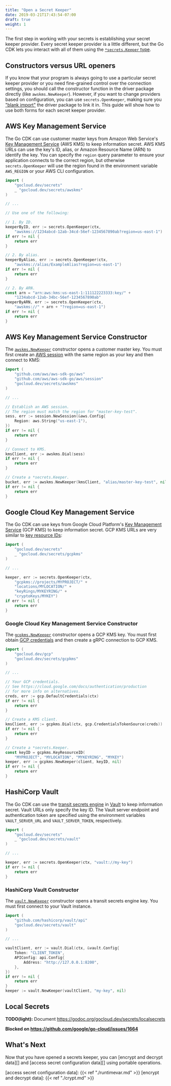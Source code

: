 ```yaml
---
title: "Open a Secret Keeper"
date: 2019-03-21T17:43:54-07:00
draft: true
weight: 1
---
```


The first step in working with your secrets is establishing your
secret keeper provider. Every secret keeper provider is a little different, but the Go CDK
lets you interact with all of them using the [`*secrets.Keeper` type][].

[`*secrets.Keeper` type]: https://godoc.org/gocloud.dev/secrets#Keeper

## Constructors versus URL openers

If you know that your program is always going to use a particular secret
keeper provider or you need fine-grained control over the connection
settings, you should call the constructor function in the driver package
directly (like `awskms.NewKeeper`). However, if you want to change providers
based on configuration, you can use `secrets.OpenKeeper`, making sure you
["blank import"][] the driver package to link it in. This guide will show how
to use both forms for each secret keeper provider.

["blank import"]: https://golang.org/doc/effective_go.html#blank_import

## AWS Key Management Service

The Go CDK can use customer master keys from Amazon Web Service's [Key
Management Service][AWS KMS] (AWS KMS) to keep information secret. AWS KMS
URLs can use the key's ID, alias, or Amazon Resource Name (ARN) to identify
the key. You can specify the `region` query parameter to ensure your
application connects to the correct region, but otherwise
`secrets.OpenKeeper` will use the region found in the environment variable
`AWS_REGION` or your AWS CLI configuration.

```go
import (
    "gocloud.dev/secrets"
    _ "gocloud.dev/secrets/awskms"
)

// ...

// Use one of the following:

// 1. By ID.
keeperByID, err := secrets.OpenKeeper(ctx,
    "awskms://1234abcd-12ab-34cd-56ef-1234567890ab?region=us-east-1")
if err != nil {
    return err
}

// 2. By alias.
keeperByAlias, err := secrets.OpenKeeper(ctx,
    "awskms://alias/ExampleAlias?region=us-east-1")
if err != nil {
    return err
}

// 2. By ARN.
const arn = "arn:aws:kms:us-east-1:111122223333:key/" +
    "1234abcd-12ab-34bc-56ef-1234567890ab"
keeperByARN, err := secrets.OpenKeeper(ctx,
    "awskms://" + arn + "?region=us-east-1")
if err != nil {
    return err
}
```

[AWS KMS]: https://aws.amazon.com/kms/

## AWS Key Management Service Constructor

The [`awskms.NewKeeper`][] constructor opens a customer master key. You must
first create an [AWS session][] with the same region as your key and then
connect to KMS:

```go
import (
    "github.com/aws/aws-sdk-go/aws"
    "github.com/aws/aws-sdk-go/aws/session"
    "gocloud.dev/secrets/awskms"
)

// ...

// Establish an AWS session.
// The region must match the region for "master-key-test".
sess, err := session.NewSession(&aws.Config{
    Region: aws.String("us-east-1"),
})
if err != nil {
    return err
}

// Connect to KMS.
kmsClient, err := awskms.Dial(sess)
if err != nil {
    return err
}

// Create a *secrets.Keeper.
bucket, err := awskms.NewKeeper(kmsClient, "alias/master-key-test", nil)
if err != nil {
    return err
}
```

[`awskms.NewKeeper`]: https://godoc.org/gocloud.dev/secrets/awskms#NewKeeper
[AWS session]: https://docs.aws.amazon.com/sdk-for-go/api/aws/session/

## Google Cloud Key Management Service

The Go CDK can use keys from Google Cloud Platform's [Key Management
Service][GCP KMS] (GCP KMS) to keep information secret. GCP KMS URLs are very
similar to [key resource IDs][]:

```go
import (
    "gocloud.dev/secrets"
    _ "gocloud.dev/secrets/gcpkms"
)

// ...

keeper, err := secrets.OpenKeeper(ctx,
    "gcpkms://projects/MYPROJECT/" +
    "locations/MYLOCATION/" +
    "keyRings/MYKEYRING/" +
    "cryptoKeys/MYKEY")
if err != nil {
    return err
}
```

[GCP KMS]: https://cloud.google.com/kms/
[key resource IDs]: https://cloud.google.com/kms/docs/object-hierarchy#key

### Google Cloud Key Management Service Constructor

The [`gcpkms.NewKeeper`][] constructor opens a GCP KMS key. You must first
obtain [GCP credentials][] and then create a gRPC connection to GCP KMS.

```go
import (
    "gocloud.dev/gcp"
    "gocloud.dev/secrets/gcpkms"
)

// ...

// Your GCP credentials.
// See https://cloud.google.com/docs/authentication/production
// for more info on alternatives.
creds, err := gcp.DefaultCredentials(ctx)
if err != nil {
    return err
}

// Create a KMS client.
kmsClient, err := gcpkms.Dial(ctx, gcp.CredentialsTokenSource(creds))
if err != nil {
    return err
}

// Create a *secrets.Keeper.
const keyID = gcpkms.KeyResourceID(
    "MYPROJECT", "MYLOCATION", "MYKEYRING", "MYKEY")
keeper, err := gcpkms.NewKeeper(client, keyID, nil)
if err != nil {
    return err
}
```

[GCP credentials]: https://cloud.google.com/docs/authentication/production
[`gcpkms.NewKeeper`]: https://godoc.org/gocloud.dev/secrets/gcpkms#NewKeeper

## HashiCorp Vault

The Go CDK can use the [transit secrets engine][] in [Vault][] to keep
information secret. Vault URLs only specify the key ID. The Vault server
endpoint and authentication token are specified using the environment
variables `VAULT_SERVER_URL` and `VAULT_SERVER_TOKEN`, respectively.

```go
import (
    "gocloud.dev/secrets"
    _ "gocloud.dev/secrets/vault"
)

// ...

keeper, err := secrets.OpenKeeper(ctx, "vault://my-key")
if err != nil {
    return err
}
```

[Vault]: https://www.vaultproject.io/
[transit secrets engine]: https://www.vaultproject.io/docs/secrets/transit/index.html

### HashiCorp Vault Constructor

The [`vault.NewKeeper`][] constructor opens a transit secrets engine key. You
must first connect to your Vault instance.

```go
import (
    "github.com/hashicorp/vault/api"
    "gocloud.dev/secrets/vault"
)

// ...

vaultClient, err := vault.Dial(ctx, &vault.Config{
    Token: "CLIENT_TOKEN",
    APIConfig: api.Config{
        Address: "http://127.0.0.1:8200",
    },
})
if err != nil {
    return err
}
keeper := vault.NewKeeper(vaultClient, "my-key", nil)
```

[`vault.NewKeeper`]: https://godoc.org/gocloud.dev/secrets/vault#NewKeeper

## Local Secrets

**TODO(light):** Document https://godoc.org/gocloud.dev/secrets/localsecrets

**Blocked on https://github.com/google/go-cloud/issues/1664**

## What's Next

Now that you have opened a secrets keeper, you can [encrypt and decrypt
data][] and [access secret configuration data][] using portable operations.

[access secret configuration data]: {{< ref "./runtimevar.md" >}}
[encrypt and decrypt data]: {{< ref "./crypt.md" >}}


